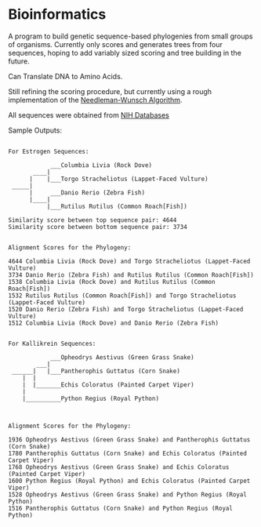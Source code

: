 Bioinformatics
==============
A program to build genetic sequence-based phylogenies from small groups of organisms. Currently only scores and generates trees from four sequences, hoping to add variably sized scoring and tree building in the future.

Can Translate DNA to Amino Acids.

Still refining the scoring procedure, but currently using a rough implementation of the [Needleman-Wunsch Algorithm](http://en.wikipedia.org/wiki/Needleman-Wunsch_algorithm).

All sequences were obtained from [NIH Databases](http://www.ncbi.nlm.nih.gov/protein)

Sample Outputs:
<pre><code>
For Estrogen Sequences:

            ___Columbia Livia (Rock Dove)
       ____|   
      |    |___Torgo Stracheliotus (Lappet-Faced Vulture)
 _____|        
      |     ___Danio Rerio (Zebra Fish)
      |____|   
           |___Rutilus Rutilus (Common Roach[Fish])

Similarity score between top sequence pair: 4644
Similarity score between bottom sequence pair: 3734


Alignment Scores for the Phylogeny: 

4644 Columbia Livia (Rock Dove) and Torgo Stracheliotus (Lappet-Faced Vulture)
3734 Danio Rerio (Zebra Fish) and Rutilus Rutilus (Common Roach[Fish])
1538 Columbia Livia (Rock Dove) and Rutilus Rutilus (Common Roach[Fish])
1532 Rutilus Rutilus (Common Roach[Fish]) and Torgo Stracheliotus (Lappet-Faced Vulture)
1520 Danio Rerio (Zebra Fish) and Torgo Stracheliotus (Lappet-Faced Vulture)
1512 Columbia Livia (Rock Dove) and Danio Rerio (Zebra Fish)
</code></pre>

<pre><code>
For Kallikrein Sequences:

            ___Opheodrys Aestivus (Green Grass Snake)
        ___|   
 ______|   |___Pantherophis Guttatus (Corn Snake)
    |  |       
    |  |_______Echis Coloratus (Painted Carpet Viper)
    |          
    |__________Python Regius (Royal Python)



Alignment Scores for the Phylogeny: 

1936 Opheodrys Aestivus (Green Grass Snake) and Pantherophis Guttatus (Corn Snake)
1780 Pantherophis Guttatus (Corn Snake) and Echis Coloratus (Painted Carpet Viper)
1768 Opheodrys Aestivus (Green Grass Snake) and Echis Coloratus (Painted Carpet Viper)
1600 Python Regius (Royal Python) and Echis Coloratus (Painted Carpet Viper)
1528 Opheodrys Aestivus (Green Grass Snake) and Python Regius (Royal Python)
1516 Pantherophis Guttatus (Corn Snake) and Python Regius (Royal Python)
</code></pre>



